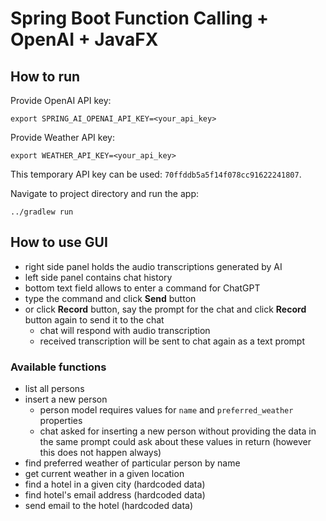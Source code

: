 # Spring Boot Function Calling + OpenAI + JavaFX
## How to run
Provide OpenAI API key:
```shell
export SPRING_AI_OPENAI_API_KEY=<your_api_key>
```

Provide Weather API key:
```shell
export WEATHER_API_KEY=<your_api_key>
```  
This temporary API key can be used: `70ffddb5a5f14f078cc91622241807`.

Navigate to project directory and run the app:
```shell
../gradlew run
```

## How to use GUI
- right side panel holds the audio transcriptions generated by AI
- left side panel contains chat history
- bottom text field allows to enter a command for ChatGPT
- type the command and click **Send** button
- or click **Record** button, say the prompt for the chat and click **Record** button again to send it to the chat
  - chat will respond with audio transcription
  - received transcription will be sent to chat again as a text prompt

### Available functions
- list all persons
- insert a new person
  - person model requires values for `name` and `preferred_weather` properties
  - chat asked for inserting a new person without providing the data in the same prompt could ask about these values in return (however this does not happen always)
- find preferred weather of particular person by name
- get current weather in a given location
- find a hotel in a given city (hardcoded data)
- find hotel's email address (hardcoded data)
- send email to the hotel (hardcoded data)
